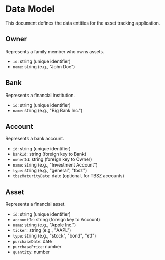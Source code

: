 # Data Model

This document defines the data entities for the asset tracking application.

## Owner

Represents a family member who owns assets.

-   `id`: string (unique identifier)
-   `name`: string (e.g., "John Doe")

## Bank

Represents a financial institution.

-   `id`: string (unique identifier)
-   `name`: string (e.g., "Big Bank Inc.")

## Account

Represents a bank account.

-   `id`: string (unique identifier)
-   `bankId`: string (foreign key to Bank)
-   `ownerId`: string (foreign key to Owner)
-   `name`: string (e.g., "Investment Account")
-   `type`: string (e.g., "general", "tbsz")
-   `tbszMaturityDate`: date (optional, for TBSZ accounts)

## Asset

Represents a financial asset.

-   `id`: string (unique identifier)
-   `accountId`: string (foreign key to Account)
-   `name`: string (e.g., "Apple Inc.")
-   `ticker`: string (e.g., "AAPL")
-   `type`: string (e.g., "stock", "bond", "etf")
-   `purchaseDate`: date
-   `purchasePrice`: number
-   `quantity`: number
